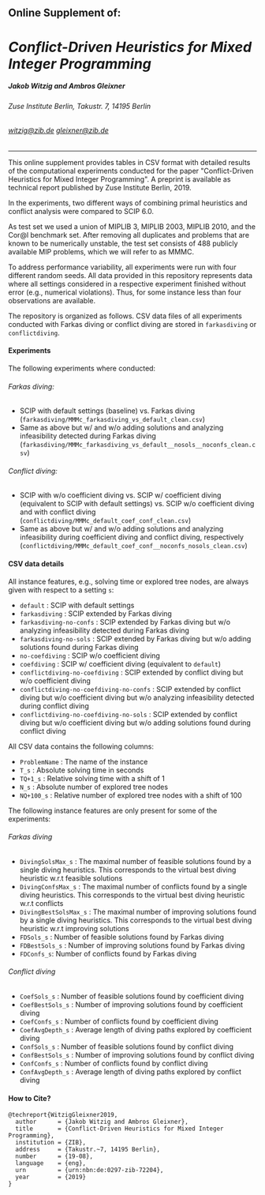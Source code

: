 ## Online Supplement of:

# *Conflict-Driven Heuristics for Mixed Integer Programming*

##### Jakob Witzig and Ambros Gleixner

###### Zuse Institute Berlin, Takustr. 7, 14195 Berlin

###### <witzig@zib.de> <gleixner@zib.de>
___

This online supplement provides tables in CSV format with detailed results of the computational experiments conducted for the paper "Conflict-Driven Heuristics for Mixed Integer Programming".
A preprint is available as technical report published by Zuse Institute Berlin, 2019.

In the experiments, two different ways of combining primal heuristics and conflict analysis were compared to SCIP 6.0.

As test set we used a union of MIPLIB 3, MIPLIB 2003, MIPLIB 2010, and the Cor@l benchmark set. After removing all duplicates and problems that are known to be numerically unstable, the test set consists of 488 publicly available MIP problems, which we will refer to as MMMC.

To address performance variability, all experiments were run with four different random seeds. All data provided in this repository represents data where all settings considered in a respective experiment finished without error (e.g., numerical violations). Thus, for some instance less than four observations are available.

The repository is organized as follows. CSV data files of all experiments conducted with Farkas diving or conflict diving are stored in `farkasdiving` or `conflictdiving`.

#### Experiments

The following experiments where conducted:
###### Farkas diving:
* SCIP with default settings (baseline) vs. Farkas diving (`farkasdiving/MMMc_farkasdiving_vs_default_clean.csv`)
* Same as above but w/ and w/o adding solutions and analyzing infeasibility detected during Farkas diving (`farkasdiving/MMMc_farkasdiving_vs_default__nosols__noconfs_clean.csv`)

###### Conflict diving:
* SCIP with w/o coefficient diving vs. SCIP w/ coefficient diving (equivalent to SCIP with default settings) vs. SCIP w/o coefficient diving and with conflict diving (`conflictdiving/MMMc_default_coef_conf_clean.csv`)
* Same as above but w/ and w/o adding solutions and analyzing infeasibility during coefficient diving and conflict diving, respectively (`conflictdiving/MMMc_default_coef_conf__noconfs_nosols_clean.csv`)

#### CSV data details

All instance features, e.g., solving time or explored tree nodes, are always given with respect to a setting `s`:
* `default` : SCIP with default settings
* `farkasdiving` : SCIP extended by Farkas diving
* `farkasdiving-no-confs` : SCIP extended by Farkas diving but w/o analyzing infeasibility detected during Farkas diving
* `farkasdiving-no-sols` : SCIP extended by Farkas diving but w/o adding solutions found during Farkas diving
* `no-coefdiving` : SCIP w/o coefficient diving
* `coefdiving` : SCIP w/ coefficient diving (equivalent to `default`)
* `conflictdiving-no-coefdiving` : SCIP extended by conflict diving but w/o coefficient diving
* `conflictdiving-no-coefdiving-no-confs` : SCIP extended by conflict diving but w/o coefficient diving but w/o analyzing infeasibility detected during conflict diving
* `conflictdiving-no-coefdiving-no-sols` : SCIP extended by conflict diving but w/o coefficient diving but w/o adding solutions found during conflict diving


All CSV data contains the following columns:
* `ProblemName` : The name of the instance
* `T_s` : Absolute solving time in seconds
* `TQ+1_s` : Relative solving time with a shift of 1
* `N_s` : Absolute number of explored tree nodes
* `NQ+100_s` : Relative number of explored tree nodes with a shift of 100

The following instance features are only present for some of the experiments:

###### Farkas diving

* `DivingSolsMax_s` : The maximal number of feasible solutions found by a single diving heuristics. This corresponds to the virtual best diving heuristic w.r.t feasible solutions
* `DivingConfsMax_s` : The maximal number of conflicts found by a single diving heuristics. This corresponds to the virtual best diving heuristic w.r.t conflicts
* `DivingBestSolsMax_s` : The maximal number of improving solutions found by a single diving heuristics. This corresponds to the virtual best diving heuristic w.r.t improving solutions
* `FDSols_s` : Number of feasible solutions found by Farkas diving
* `FDBestSols_s` : Number of improving solutions found by Farkas diving
* `FDConfs_s`: Number of conflicts found by Farkas diving

###### Conflict diving

* `CoefSols_s` : Number of feasible solutions found by coefficient diving
* `CoefBestSols_s` : Number of improving solutions found by coefficient diving
* `CoefConfs_s` : Number of conflicts found by coefficient diving
* `CoefAvgDepth_s` : Average length of diving paths explored by coefficient diving
* `ConfSols_s` : Number of feasible solutions found by conflict diving
* `ConfBestSols_s` : Number of improving solutions found by conflict diving
* `ConfConfs_s` : Number of conflicts found by conflict diving
* `ConfAvgDepth_s` : Average length of diving paths explored by conflict diving

#### How to Cite?

```
@techreport{WitzigGleixner2019,
  author      = {Jakob Witzig and Ambros Gleixner},
  title       = {Conflict-Driven Heuristics for Mixed Integer Programming},
  institution = {ZIB},
  address     = {Takustr.~7, 14195 Berlin},
  number      = {19-08},
  language    = {eng},
  urn         = {urn:nbn:de:0297-zib-72204},
  year        = {2019}
}
```
